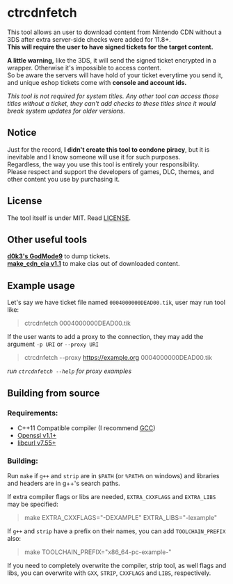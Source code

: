 ctrcdnfetch
===========

This tool allows an user to download content from Nintendo CDN without a 3DS after extra server-side checks were added for 11.8+.\
**This will require the user to have signed tickets for the target content.**

**A little warning,** like the 3DS, it will send the signed ticket encrypted in a wrapper. Otherwise it's impossible to access content.\
So be aware the servers will have hold of your ticket everytime you send it, and unique eshop tickets come with **console and account ids.**

*This tool is not required for system titles. Any other tool can access those titles without a ticket, they can't add checks to these titles since it would break system updates for older versions.*

Notice
------

Just for the record, **I didn't create this tool to condone piracy**, but it is inevitable and I know someone will use it for such purposes.\
Regardless, the way you use this tool is entirely your responsibility.\
Please respect and support the developers of games, DLC, themes, and other content you use by purchasing it.

License
-------

The tool itself is under MIT. Read [LICENSE](LICENSE).

Other useful tools
------------------

[**d0k3's GodMode9**](https://github.com/d0k3/GodMode9) to dump tickets.\
[**make_cdn_cia v1.1**](https://github.com/llakssz/make_cdn_cia) to make cias out of downloaded content.

Example usage
-------------

Let's say we have ticket file named `0004000000DEAD00.tik`, user may run tool like:
>ctrcdnfetch 0004000000DEAD00.tik

If the user wants to add a proxy to the connection, they may add the argument `-p URI` or `--proxy URI`
>ctrcdnfetch --proxy https://example.org 0004000000DEAD00.tik

*run `ctrcdnfetch --help` for proxy examples*

Building from source
--------------------

### Requirements:

+ C++11 Compatible compiler (I recommend [GCC](https://www.gnu.org/software/gcc))
+ [Openssl v1.1+](https://www.openssl.org)
+ [libcurl v7.55+](https://curl.haxx.se)

### Building:

Run `make` if `g++` and `strip` are in `$PATH` (or `%PATH%` on windows) and libraries and headers are in g++'s search paths.

If extra compiler flags or libs are needed, `EXTRA_CXXFLAGS` and `EXTRA_LIBS` may be specified:
>make EXTRA_CXXFLAGS="-DEXAMPLE" EXTRA_LIBS="-lexample"

If `g++` and `strip` have a prefix on their names, you can add `TOOLCHAIN_PREFIX` also:
>make TOOLCHAIN_PREFIX="x86_64-pc-example-"

If you need to completely overwrite the compiler, strip tool, as well flags and libs, you can overwrite with `GXX`, `STRIP`, `CXXFLAGS` and `LIBS`, respectively.
